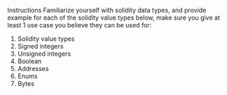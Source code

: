 Instructions
Familiarize yourself with solidity data types, and provide example for each of the solidity value types below, make sure you give at least 1 use case you believe they can be used for:

1. Solidity value types
2. Signed integers
3. Unsigned integers
4. Boolean
5. Addresses
6. Enums
7. Bytes
